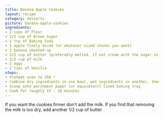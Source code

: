 ```yaml
---
title: Banana Apple Cookies
layout: recipe
category: desserts
picture: banana-apple-cookies
ingredients:
- 2 cups of Flour
- 1/2 cup of Brown Sugar
- 1 tsp of Baking Soda
- 1 apple finely diced (or whatever sized chunks you want)
- 1 banana smashed up
- 1/2 cup of butter (preferably melted, if not cream with the sugar in a mixer if you can)
- 1/2 cup of milk
- 2 eggs
- 2 tsps of Vanilla
steps:
- Preheat oven to 350 °
- Combine dry ingredients in one bowl, wet ingredients in another, then mix together
- Scoop onto parchment paper (or equivalent) lined baking tray
- Cook for roughly 15 - 20 minutes
---
```


If you want the cookies firmer don't add the milk. If you find that removing the milk is too dry, add another 1/2 cup of butter
